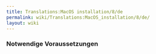 ```yaml
---
title: Translations:MacOS installation/8/de
permalink: wiki/Translations:MacOS_installation/8/de/
layout: wiki
---
```


### Notwendige Voraussetzungen
